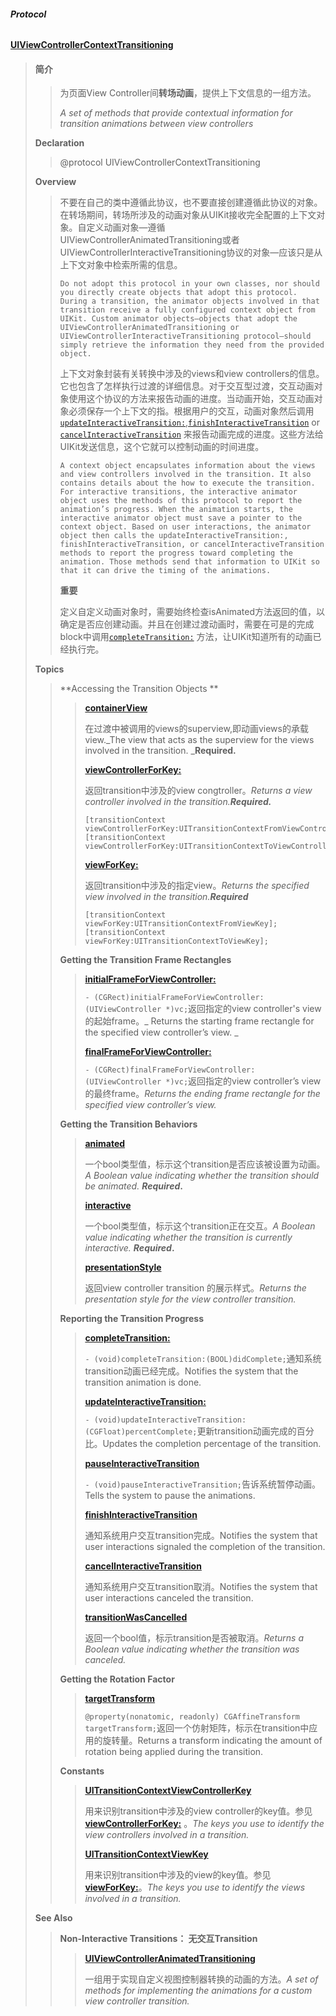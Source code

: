 ###### **Protocol**

#### [UIViewControllerContextTransitioning](https://developer.apple.com/documentation/uikit/uiviewcontrollercontexttransitioning?language=objc)

> #### **简介**
>
> > 为页面View Controller间**转场动画**，提供上下文信息的一组方法。
> >
> > _A set of methods that provide contextual information for transition animations between view controllers_
>
> **Declaration**
>
> > @protocol UIViewControllerContextTransitioning
>
> **Overview**
>
> > 不要在自己的类中遵循此协议，也不要直接创建遵循此协议的对象。在转场期间，转场所涉及的动画对象从UIKit接收完全配置的上下文对象。自定义动画对象—遵循UIViewControllerAnimatedTransitioning或者UIViewControllerInteractiveTransitioning协议的对象—应该只是从上下文对象中检索所需的信息。
> >
> > ```
> > Do not adopt this protocol in your own classes, nor should you directly create objects that adopt this protocol. During a transition, the animator objects involved in that transition receive a fully configured context object from UIKit. Custom animator objects—objects that adopt the UIViewControllerAnimatedTransitioning or UIViewControllerInteractiveTransitioning protocol—should simply retrieve the information they need from the provided object.
> > ```
> >
> > 上下文对象封装有关转换中涉及的views和view controllers的信息。它也包含了怎样执行过渡的详细信息。对于交互型过渡，交互动画对象使用这个协议的方法来报告动画的进度。当动画开始，交互动画对象必须保存一个上下文的指。根据用户的交互，动画对象然后调用[`updateInteractiveTransition:`](https://developer.apple.com/documentation/uikit/uiviewcontrollercontexttransitioning/1622025-updateinteractivetransition?language=objc),[`finishInteractiveTransition`](https://developer.apple.com/documentation/uikit/uiviewcontrollercontexttransitioning/1622056-finishinteractivetransition?language=objc) or [`cancelInteractiveTransition`](https://developer.apple.com/documentation/uikit/uiviewcontrollercontexttransitioning/1622038-cancelinteractivetransition?language=objc) 来报告动画完成的进度。这些方法给UIKit发送信息，这个它就可以控制动画的时间进度。
> >
> > ```
> > A context object encapsulates information about the views and view controllers involved in the transition. It also contains details about the how to execute the transition. For interactive transitions, the interactive animator object uses the methods of this protocol to report the animation’s progress. When the animation starts, the interactive animator object must save a pointer to the context object. Based on user interactions, the animator object then calls the updateInteractiveTransition:, finishInteractiveTransition, or cancelInteractiveTransition methods to report the progress toward completing the animation. Those methods send that information to UIKit so that it can drive the timing of the animations.
> > ```
> >
> > **重要**
> >
> > 定义自定义动画对象时，需要始终检查isAnimated方法返回的值，以确定是否应创建动画。并且在创建过渡动画时，需要在可是的完成block中调用[`completeTransition:`](https://developer.apple.com/documentation/uikit/uiviewcontrollercontexttransitioning/1622042-completetransition?language=objc) 方法，让UIKit知道所有的动画已经执行完。
>
> **Topics**
>
> > **Accessing the Transition Objects  **
> >
> > > [**containerView**](https://developer.apple.com/documentation/uikit/uiviewcontrollercontexttransitioning/1622045-containerview?language=objc)
> > >
> > > 在过渡中被调用的views的superview,即动画views的承载view._The view that acts as the superview for the views involved in the transition. _**Required.**
> > >
> > > [**viewControllerForKey:**](https://developer.apple.com/documentation/uikit/uiviewcontrollercontexttransitioning/1622043-viewcontrollerforkey?language=objc)
> > >
> > > 返回transition中涉及的view congtroller。_Returns a view controller involved in the transition.**Required.**_
> > >
> > > ```
> > > [transitionContext viewControllerForKey:UITransitionContextFromViewControllerKey];
> > > [transitionContext viewControllerForKey:UITransitionContextToViewControllerKey];
> > > ```
> > >
> > > [**viewForKey:**](https://developer.apple.com/documentation/uikit/uiviewcontrollercontexttransitioning/1622055-viewforkey?language=objc)
> > >
> > > 返回transition中涉及的指定view。_Returns the specified view involved in the transition.**Required**_
> > >
> > > ```
> > > [transitionContext viewForKey:UITransitionContextFromViewKey];
> > > [transitionContext viewForKey:UITransitionContextToViewKey];
> > > ```
> >
> > **Getting the Transition Frame Rectangles**
> >
> > > [**initialFrameForViewController:**](https://developer.apple.com/documentation/uikit/uiviewcontrollercontexttransitioning/1622033-initialframeforviewcontroller?language=objc)
> > >
> > > `- (CGRect)initialFrameForViewController:(UIViewController *)vc;`返回指定的view controller's view的起始frame。_ Returns the starting frame rectangle for the specified view controller’s view. _
> > >
> > > [**finalFrameForViewController:**](https://developer.apple.com/documentation/uikit/uiviewcontrollercontexttransitioning/1622024-finalframeforviewcontroller?language=objc)
> > >
> > > `- (CGRect)finalFrameForViewController:(UIViewController *)vc;`返回指定的view controller’s view的最终frame。_Returns the ending frame rectangle for the specified view controller’s view._
> >
> > **Getting the Transition Behaviors**
> >
> > > [**animated**](https://developer.apple.com/documentation/uikit/uiviewcontrollercontexttransitioning/2097569-animated?language=objc)
> > >
> > > 一个bool类型值，标示这个transition是否应该被设置为动画。_A Boolean value indicating whether the transition should be animated. **Required**_**.**
> > >
> > > [**interactive**](https://developer.apple.com/documentation/uikit/uiviewcontrollercontexttransitioning/2097570-interactive?language=objc)
> > >
> > > 一个bool类型值，标示这个transition正在交互。_A Boolean value indicating whether the transition is currently interactive. **Required**_**.**
> > >
> > > [**presentationStyle**](https://developer.apple.com/documentation/uikit/uiviewcontrollercontexttransitioning/1622049-presentationstyle?language=objc)
> > >
> > > 返回view controller transition 的展示样式。_Returns the presentation style for the view controller transition._
> >
> > **Reporting the Transition Progress**
> >
> > > [**completeTransition:**](https://developer.apple.com/documentation/uikit/uiviewcontrollercontexttransitioning/1622042-completetransition?language=objc)
> > >
> > > `- (void)completeTransition:(BOOL)didComplete;`通知系统transition动画已经完成。Notifies the system that the transition animation is done.
> > >
> > > [**updateInteractiveTransition:**](https://developer.apple.com/documentation/uikit/uiviewcontrollercontexttransitioning/1622025-updateinteractivetransition?language=objc)
> > >
> > > `- (void)updateInteractiveTransition:(CGFloat)percentComplete;`更新transition动画完成的百分比。Updates the completion percentage of the transition.
> > >
> > > [**pauseInteractiveTransition**](https://developer.apple.com/documentation/uikit/uiviewcontrollercontexttransitioning/1829437-pauseinteractivetransition?language=objc)
> > >
> > > `- (void)pauseInteractiveTransition;`告诉系统暂停动画。Tells the system to pause the animations.
> > >
> > > [**finishInteractiveTransition**](https://developer.apple.com/documentation/uikit/uiviewcontrollercontexttransitioning/1622056-finishinteractivetransition?language=objc)
> > >
> > > 通知系统用户交互transition完成。Notifies the system that user interactions signaled the completion of the transition.
> > >
> > > [**cancelInteractiveTransition**](https://developer.apple.com/documentation/uikit/uiviewcontrollercontexttransitioning/1622038-cancelinteractivetransition?language=objc)
> > >
> > > 通知系统用户交互transition取消。Notifies the system that user interactions canceled the transition.
> > >
> > > [**transitionWasCancelled**](https://developer.apple.com/documentation/uikit/uiviewcontrollercontexttransitioning/1622039-transitionwascancelled?language=objc)
> > >
> > > 返回一个bool值，标示transition是否被取消。_Returns a Boolean value indicating whether the transition was canceled._
> >
> > **Getting the Rotation Factor**
> >
> > > [**targetTransform**](https://developer.apple.com/documentation/uikit/uiviewcontrollercontexttransitioning/1622036-targettransform?language=objc)
> > >
> > > `@property(nonatomic, readonly) CGAffineTransform targetTransform;`返回一个仿射矩阵，标示在transition中应用的旋转量。Returns a transform indicating the amount of rotation being applied during the transition.
> >
> > **Constants**
> >
> > > [**UITransitionContextViewControllerKey**](https://developer.apple.com/documentation/uikit/uitransitioncontextviewcontrollerkey?language=objc)
> > >
> > > 用来识别transition中涉及的view controller的key值。参见 [**viewControllerForKey:**](#) 。_The keys you use to identify the view controllers involved in a transition._
> > >
> > > [**UITransitionContextViewKey**](https://developer.apple.com/documentation/uikit/uitransitioncontextviewkey?language=objc)
> > >
> > > 用来识别transition中涉及的view的key值。参见[**viewForKey:**](#)。_The keys you use to identify the views involved in a transition._
>
> **See Also**
>
> > **Non-Interactive Transitions：  无交互Transition**
> >
> > > [**UIViewControllerAnimatedTransitioning**](https://developer.apple.com/documentation/uikit/uiviewcontrolleranimatedtransitioning?language=objc)
> > >
> > > 一组用于实现自定义视图控制器转换的动画的方法。_A set of methods for implementing the animations for a custom view controller transition._

[                  
](https://developer.apple.com/documentation/uikit/uitransitioncontextviewcontrollerkey?language=objc)

